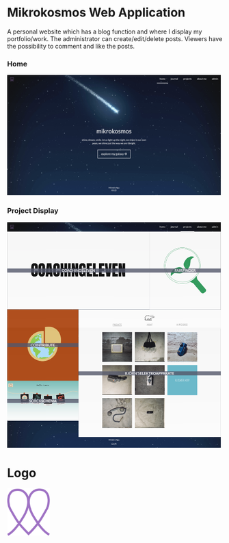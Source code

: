 # Mikrokosmos Web Application

A personal website which has a blog function and where I display my portfolio/work.
The administrator can create/edit/delete posts. Viewers have the possibility to comment and like the posts.

### Home
<p>
  <img src="https://github.com/michellexngu/mikrokosmos-web-application/blob/master/grails-app/assets/images/home.png" width="500"/>
</p>

### Project Display
<p>
  <img src="https://github.com/michellexngu/mikrokosmos-web-application/blob/master/grails-app/assets/images/project.png" width="500"/>
</p>

# Logo
<p>
  <img src="https://github.com/michellexngu/mikrokosmos-web-application/blob/master/grails-app/assets/images/michelle_logo.svg" width="100"/>
</p>

